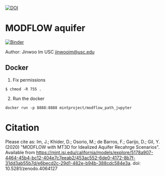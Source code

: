 [![DOI](https://zenodo.org/badge/297420240.svg)](https://zenodo.org/badge/latestdoi/297420240)

# MODFLOW aquifer
[![Binder](https://mybinder.org/badge_logo.svg)](https://mybinder.org/v2/gh/mosoriob/aquifer/master?filepath=main_ERC.ipynb)

Author: Jinwoo Im USC <jinwooim@usc.edu>

## Docker

1. Fix permissions

```
$ chmod -R 755 .
```

2. Run the docker

```
docker run -p 8888:8888 mintproject/modflow_path_jupyter
```

# Citation

Please cite as: Im, J.; Khider, D.; Osorio, M.; de Barros, F.; Garijo, D.; Gil, Y. (2020) "MODFLOW with MT3D for Idealized Aquifer Recahrge Scenarios". Available from https://mint.isi.edu/california/models/explore/5178a907-4464-45b4-bc12-404e7c7eeab2/453ac552-6de0-4172-8b7f-31dd3ab55b7d/e6becd2c-29d1-482e-b94b-388cdc584e3a. doi: 10.5281/zenodo.4064127
